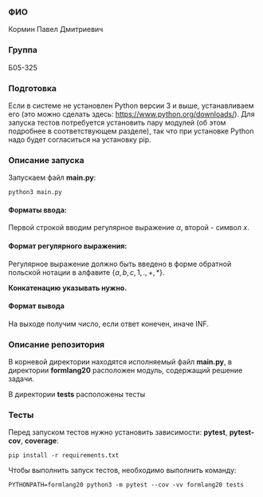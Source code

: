 ### ФИО

Кормин Павел Дмитриевич

### Группа

Б05-325

### Подготовка

Если в системе не установлен Python версии 3 и выше, устанавливаем его
(это можно сделать здесь: https://www.python.org/downloads/).
Для запуска тестов потребуется установить пару модулей
(об этом подробнее в соответствующем разделе), так что при установке Python
надо будет согласиться на установку pip.

### Описание запуска

Запускаем файл **main.py**:

```python3 main.py```

#### Форматы ввода:

Первой строкой вводим регулярное выражение $\alpha$, второй - символ $x$.

#### Формат регулярного выражения:

Регулярное выражение должно быть введено в форме обратной польской нотации
в алфавите  $\{a, b, c, 1, ., +, *\}$.

**Конкатенацию указывать нужно.**

#### Формат вывода

На выходе получим число, если ответ конечен, иначе INF.

### Описание репозитория

В корневой директории находятся исполняемый файл **main.py**, в директории **formlang20** расположен
модуль, содержащий решение задачи.

В директории **tests** расположены тесты

### Тесты

Перед запуском тестов нужно установить зависимости: **pytest**, **pytest-cov**, **coverage**:

```pip install -r requirements.txt```

Чтобы выполнить запуск тестов, необходимо выполнить команду:

```PYTHONPATH=formlang20 python3 -m pytest --cov -vv formlang20 tests```
